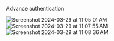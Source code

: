 Advance authentication 

![Screenshot 2024-03-29 at 11 05 01 AM](https://github.com/YugamPatel/Advance_Auth/assets/140932307/d19214b3-9d44-4454-8123-8bdbc065fd6e)
![Screenshot 2024-03-29 at 11 07 55 AM](https://github.com/YugamPatel/Advance_Auth/assets/140932307/c2d613fb-2dbb-4927-895a-249936aec7d3)
![Screenshot 2024-03-29 at 11 08 36 AM](https://github.com/YugamPatel/Advance_Auth/assets/140932307/e2d6e30a-244e-4150-ad6e-6e139268c592)
